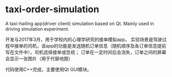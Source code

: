 # taxi-order-simulation
A taxi-hailing app(driver client) simulation based on Qt.  Mainly used in driving simulation experiment.

开发与2017年3月，用于学校内的心理学研究的接单模拟app。
实验场景是驾驶过程中接单的司机，该app的功能是发送随机订单信息（随机顺序及各订单信息提前写在文件中），司机选择接单或忽视；
订单在一定时间后会消失，订单之间的屏幕会显示一张图片（用于代替地图）

代码使用C++完成，主要使用Qt GUI模块。
